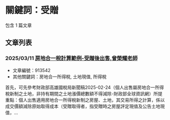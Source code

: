 # 關鍵詞：受贈

包含 1 篇文章

## 文章列表

### 2025/03/11 [房地合一稅計算範例-受贈後出售,曾榮耀老師](../../articles/913542_%E6%88%BF%E5%9C%B0%E5%90%88%E4%B8%80%E7%A8%85%E8%A8%88%E7%AE%97%E7%AF%84%E4%BE%8B-%E5%8F%97%E8%B4%88%E5%BE%8C%E5%87%BA%E5%94%AE%2C%E6%9B%BE%E6%A6%AE%E8%80%80%E8%80%81%E5%B8%AB.md)
- 文章編號：913542
- 其他關鍵詞：房地合一所得稅, 土地現值, 所得稅

首先，可先參考財政部高雄國稅局新聞稿2025-02-24（個人出售屬房地合一所得稅新制之土地，非持有期間之土地漲價總數額不得減除-財政部全球資訊網）所提重點：個人出售適用房地合一所得稅新制之房屋、土地，其交易所得之計算，係以成交價額減除原始取得成本（受贈取得者，指受贈時之房屋評定現值及公告土地現值，...
